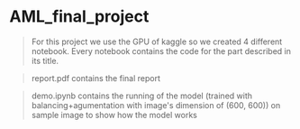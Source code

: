 # AML_final_project

> For this project we use the GPU of kaggle so we created 4 different notebook. Every notebook contains the code for the part described in its title.

> report.pdf contains the final report

> demo.ipynb contains the running of the model (trained with balancing+agumentation with image's dimension of (600, 600)) on sample image to show how the model works
